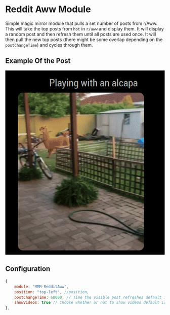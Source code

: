 # Reddit Aww Module

Simple magic mirror module that pulls a set number of posts from r/Aww. This will take the top posts from `hot` in `r/aww` and display them. It will display a random post and then refresh them until all posts are used once. It will then pull the new top posts (there might be some overlap depending on the `postChangeTime`) and cycles through them.



## Example Of the Post
![ExamplePosts](./MMM-RedditAww.PNG)

## Configuration

``` javascript
{
    module: "MMM-RedditAww",
    position: "top-left", //position,
    postChangeTime: 60000, // Time the visible post refreshes default is one minute
    showVideos: true // Choose whether or not to show videos default is true.
},
```